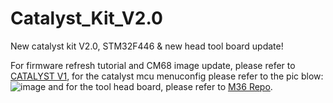 # Catalyst_Kit_V2.0
New catalyst kit V2.0, STM32F446 &amp; new head tool board update!

For firmware refresh tutorial and CM68 image update, please refer to [CATALYST V1](https://github.com/FYSETC/Catalyst_Kit), for the catalyst mcu menuconfig please refer to the pic blow:
![image](https://github.com/FYSETC/Catalyst_Kit_V2.0/assets/21209689/9f40942b-38d6-448f-b4bb-f2b95047eadb)
and for the tool head board, please refer to [M36 Repo](https://github.com/FYSETC/M36_HUB_V1).
